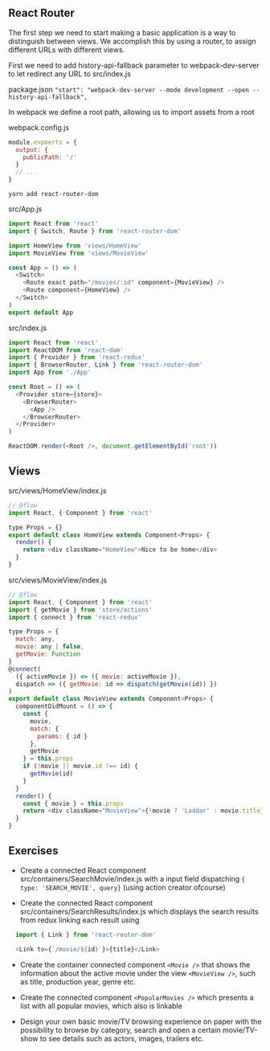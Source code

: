 ## React Router

The first step we need to start making a basic application is a way to distinguish between views. We accomplish this by using a router, to assign different URLs with different views.

First we need to add history-api-fallback parameter to webpack-dev-server to let redirect any URL to src/index.js

package.json
`"start": "webpack-dev-server --mode development --open --history-api-fallback",`

In webpack we define a root path, allowing us to import assets from a root

webpack.config.js

```js
module.expoerts = {
  output: {
    publicPath: '/'
  }
  // ...
}
```

`yarn add react-router-dom`

src/App.js

```js
import React from 'react'
import { Switch, Route } from 'react-router-dom'

import HomeView from 'views/HomeView'
import MovieView from 'views/MovieView'

const App = () => (
  <Switch>
    <Route exact path="/movies/:id" component={MovieView} />
    <Route component={HomeView} />
  </Switch>
)
export default App
```

src/index.js

```js
import React from 'react'
import ReactDOM from 'react-dom'
import { Provider } from 'react-redux'
import { BrowserRouter, Link } from 'react-router-dom'
import App from './App'

const Root = () => (
  <Provider store={store}>
    <BrowserRouter>
      <App />
    </BrowserRouter>
  </Provider>
)

ReactDOM.render(<Root />, document.getElementById('root'))
```

## Views

src/views/HomeView/index.js

```js
// @flow
import React, { Component } from 'react'

type Props = {}
export default class HomeView extends Component<Props> {
  render() {
    return <div className="HomeView">Nice to be home</div>
  }
}
```

src/views/MovieView/index.js

```js
// @flow
import React, { Component } from 'react'
import { getMovie } from 'store/actions'
import { connect } from 'react-redux'

type Props = {
  match: any,
  movie: any | false,
  getMovie: Function
}
@connect(
  ({ activeMovie }) => ({ movie: activeMovie }),
  dispatch => ({ getMovie: id => dispatch(getMovie(id)) })
)
export default class MovieView extends Component<Props> {
  componentDidMount = () => {
    const {
      movie,
      match: {
        params: { id }
      },
      getMovie
    } = this.props
    if (!movie || movie.id !== id) {
      getMovie(id)
    }
  }
  render() {
    const { movie } = this.props
    return <div className="MovieView">{!movie ? 'Laddar' : movie.title}</div>
  }
}
```

## Exercises

- Create a connected React component src/containers/SearchMovie/index.js with a
  input field dispatching `{ type: 'SEARCH_MOVIE', query}` (using action creator ofcourse)

- Create the connected React component src/containers/SearchResults/index.js which displays the search results from redux linking each result using

```js
  import { Link } from 'react-router-dom'

  <Link to={`/movie/${id}`}>{title}</Link>
```

- Create the container connected component `<Movie />` that shows the information about the active movie under the view `<MovieView />`, such as title, production year, genre etc.

- Create the connected component `<PopularMovies />` which presents a list with all popular movies, which also is linkable

- Design your own basic movie/TV browsing experience on paper with the possibility to browse by category, search and open a certain movie/TV-show to see details such as actors, images, trailers etc.

